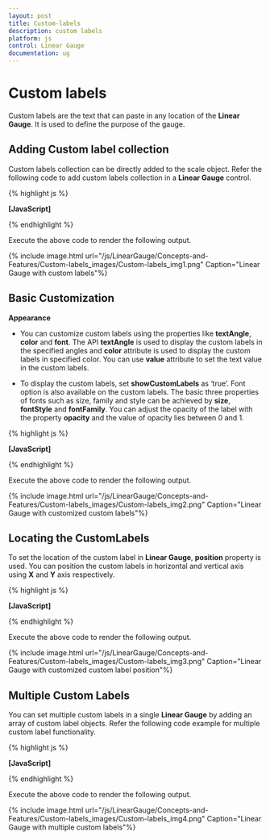 ```yaml
---
layout: post
title: Custom-labels
description: custom labels
platform: js
control: Linear Gauge
documentation: ug
---
```


# Custom labels

Custom labels are the text that can paste in any location of the **Linear Gauge**. It is used to define the purpose of the gauge.

## Adding Custom label collection

Custom labels collection can be directly added to the scale object. Refer the following code to add custom labels collection in a **Linear Gauge** control.



{% highlight js %}

**[JavaScript]**
<div id="LinearGauge1"></div>
<script type="text/javascript">
$(function () {

// For Linear Gauge rendering
$("#LinearGauge1").ejLinearGauge({
enableAnimation: false, height: 500, width: 200, labelColor: "Grey",
//Adding frame object
frame: {
innerWidth: 8,
outerWidth: 10,
backgroundImageUrl: "../images/gauge/Gauge_linear_light.png"
},

//Adding scale collection
scales: [{
backgroundColor: "transparent",
border: { color: "transparent", width: 0 },
showMarkerPointers: false, showBarPointers: true,
showCustomLabels: true,

//Adding bar pointer collection
barPointers: [{
width: 10, backgroundColor: "#8BABFF",
value: 91, placement: "near", distanceFromScale: 30
}],

//Adding tick collection
ticks: [{
type: "majorinterval", width: 2,
color: "#8c8c8c", distanceFromScale: { x: 7, y: 0 }
},
{
type: "minorinterval", width: 1, height: 6,
color: "#8c8c8c", distanceFromScale: { x: 7, y: 0 }
}],

//Adding custom label collection
customLabels: [{
value: "Mathematics Mark", position: { x: 55, y: 97 }
}]
}]
});
});</script>


{% endhighlight %}



Execute the above code to render the following output.

{% include image.html url="/js/LinearGauge/Concepts-and-Features/Custom-labels_images/Custom-labels_img1.png" Caption="Linear Gauge with custom labels"%}

## Basic Customization

**Appearance**

* You can customize custom labels using the properties like **textAngle**, **color** and **font**. The API **textAngle** is used to display the custom labels in the specified angles and **color** attribute is used to display the custom labels in specified color. You can use **value** attribute to set the text value in the custom labels. 

* To display the custom labels, set **showCustomLabels** as ‘true’. Font option is also available on the custom labels. The basic three properties of fonts such as size, family and style can be achieved by **size**, **fontStyle** and **fontFamily**. You can adjust the opacity of the label with the property **opacity** and the value of opacity lies between 0 and 1.



{% highlight js %}

**[JavaScript]**
<div id="LinearGauge1"></div>
<script type="text/javascript">
$(function () {
// For Linear Gauge rendering
$("#LinearGauge1").ejLinearGauge({
enableAnimation: false, height: 500, width: 200, labelColor: "Grey",
//Adding frame collection
frame: {
innerWidth: 8,
outerWidth: 10,
backgroundImageUrl: "../images/gauge/Gauge_linear_light.png"
},

//Adding scale collection
scales: [{
backgroundColor: "transparent",
border: { color: "transparent", width: 0 },
showMarkerPointers: false, showBarPointers: true,
showCustomLabels: true,

//Adding bar pointer collection
barPointers: [
{
width: 10, backgroundColor: "#8BABFF",
value: 91, placement: "near", distanceFromScale: 30
}
],

//Adding tick collection
ticks: [{
type: "majorinterval", width: 2,
color: "#8c8c8c", distanceFromScale: { x: 7, y: 0 }
},
{
type: "minorinterval", width: 1, height: 6,
color: "#8c8c8c", distanceFromScale: { x: 7, y: 0 }
}],

//Adding custom labels
customLabels: [{
position: { x: 55, y: 87 },
**value: "Mathematics Mark",**
**color:"Red",**
**textAngle:30,**
**opacity:0.5**
}]
}]
});
});
</script>


{% endhighlight %}



Execute the above code to render the following output.

{% include image.html url="/js/LinearGauge/Concepts-and-Features/Custom-labels_images/Custom-labels_img2.png" Caption="Linear Gauge with customized custom labels"%}

## Locating the CustomLabels

To set the location of the custom label in **Linear Gauge**, **position** property is used. You can position the custom labels in horizontal and vertical axis using **X** and **Y** axis respectively.



{% highlight js %}

**[JavaScript]**
<div id="LinearGauge1"></div>
<script type="text/javascript">
$(function () {
//For rendering Liner gauge
$("#LinearGauge1").ejLinearGauge({
enableAnimation: false, height: 500, width: 200, labelColor: "Grey",

//Adding frame object
frame: {
innerWidth: 8,
outerWidth: 10,
backgroundImageUrl: "../images/gauge/Gauge_linear_light.png"
},

//Adding scale collection
scales: [{
backgroundColor: "transparent",
border: { color: "transparent", width: 0 },
showMarkerPointers: false, showBarPointers: true,
showCustomLabels: true,

//Adding bar pointer collection
barPointers: [
{
width: 10, backgroundColor: "#8BABFF",
value: 91, placement: "near", distanceFromScale: 30
}
],

//Adding ticks collection
ticks: [{
type: "majorinterval", width: 2,
color: "#8c8c8c", distanceFromScale: { x: 7, y: 0 }
},
{
type: "minorinterval", width: 1, height: 6,
color: "#8c8c8c", distanceFromScale: { x: 7, y: 0 }
}],

//Adding custom label collection
customLabels: [
{ value: "Mathematics Mark", position: { x: 55, y: 87 }}]
}]
});
});
</script>


{% endhighlight %}


Execute the above code to render the following output.

{% include image.html url="/js/LinearGauge/Concepts-and-Features/Custom-labels_images/Custom-labels_img3.png" Caption="Linear Gauge with customized custom label position"%}

## Multiple Custom Labels

You can set multiple custom labels in a single **Linear Gauge** by adding an array of custom label objects. Refer the following code example for multiple custom label functionality.


{% highlight js %}

**[JavaScript]**
<div id="LinearGauge1"></div>
<script type="text/javascript">
$(function () {

// For Linear Gauge rendering
$("#LinearGauge1").ejLinearGauge({
enableAnimation: false, height: 500, width: 200, labelColor: "Grey",
//Adding frame object
frame: {
innerWidth: 8,
outerWidth: 10,
backgroundImageUrl: "../images/gauge/Gauge_linear_light.png"
},
//Adding scale collection
scales: [{
backgroundColor: "transparent",
border: { color: "transparent", width: 0 },
showMarkerPointers: false, showBarPointers: true,
showCustomLabels: true,

//Adding bar pointer collection
barPointers: [
{
width: 10, backgroundColor: "#8BABFF",
value: 91, placement: "near", distanceFromScale: 30
}
],

//Adding ticks collection
ticks: [{
type: "majorinterval", width: 2,
color: "#8c8c8c", distanceFromScale: { x: 7, y: 0 }
},
{
type: "minorinterval", width: 1, height: 6,
color: "#8c8c8c", distanceFromScale: { x: 7, y: 0 }
}],

//Adding custom label collection
customLabels: [
{ value: "Mathematics Mark", position: { x: 55, y: 87 },
color: "Red"
},
{ value: "Marks in %", position: { x: 15, y: 57 },
color: "Red" ,textAngle:90
}]
}]
});
});

</script>


{% endhighlight %}


Execute the above code to render the following output.

{% include image.html url="/js/LinearGauge/Concepts-and-Features/Custom-labels_images/Custom-labels_img4.png" Caption="Linear Gauge with multiple custom labels"%}

